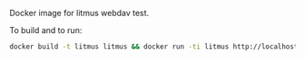 Docker image for litmus webdav test.

To build and to run:

```bash
docker build -t litmus litmus && docker run -ti litmus http://localhost:1234/
```
